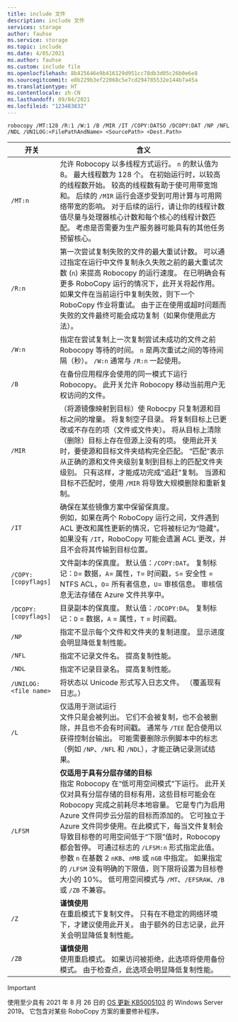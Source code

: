 ```yaml
---
title: include 文件
description: include 文件
services: storage
author: fauhse
ms.service: storage
ms.topic: include
ms.date: 4/05/2021
ms.author: fauhse
ms.custom: include file
ms.openlocfilehash: 8b425646e9b416129d951cc78db3d05c26b0e6e8
ms.sourcegitcommit: e8b229b3ef22068c5e7cd294785532e144b7a45a
ms.translationtype: HT
ms.contentlocale: zh-CN
ms.lasthandoff: 09/04/2021
ms.locfileid: "123483832"
---
```

```console
robocopy /MT:128 /R:1 /W:1 /B /MIR /IT /COPY:DATSO /DCOPY:DAT /NP /NFL /NDL /UNILOG:<FilePathAndName> <SourcePath> <Dest.Path> 
```

| 开关                | 含义 |
|-----------------------|---------|
| `/MT:n`               | 允许 Robocopy 以多线程方式运行。 `n` 的默认值为 8。 最大线程数为 128 个。 在初始运行时，以较高的线程数开始。 较高的线程数有助于使可用带宽饱和。 后续的 `/MIR` 运行会逐步受到可用计算与可用网络带宽的影响。 对于后续的运行，请让你的线程计数值尽量与处理器核心计数和每个核心的线程计数匹配。 考虑是否需要为生产服务器可能具有的其他任务预留核心。 |
| `/R:n`                | 第一次尝试复制失败的文件的最大重试计数。 可以通过指定在运行中文件复制永久失败之前的最大重试次数 (`n`) 来提高 Robocopy 的运行速度。 在已明确会有更多 RoboCopy 运行的情况下，此开关将起作用。 如果文件在当前运行中复制失败，则下一个 RoboCopy 作业将重试。 由于正在使用或超时问题而失败的文件最终可能会成功复制（如果你使用此方法）。 |
| `/W:n`                | 指定在尝试复制上一次复制尝试未成功的文件之前 Robocopy 等待的时间。 `n` 是两次重试之间的等待间隔（秒）。 `/W:n` 通常与 `/R:n` 一起使用。 |
| `/B`                  | 在备份应用程序会使用的同一模式下运行 Robocopy。 此开关允许 Robocopy 移动当前用户无权访问的文件。 |
| `/MIR`                | （将源镜像映射到目标）使 Robocpy 只复制源和目标之间的增量。 将复制空子目录。 将复制目标上已更改或不存在的项（文件或文件夹）。 将从目标上清除（删除）目标上存在但源上没有的项。 使用此开关时，要使源和目标文件夹结构完全匹配。 “匹配”表示从正确的源和文件夹级别复制到目标上的匹配文件夹级别。 只有这样，才能成功完成“追赶”复制。 当源和目标不匹配时，使用 `/MIR` 将导致大规模删除和重新复制。 |
| `/IT`                 | 确保在某些镜像方案中保留保真度。 </br>例如，如果在两个 RoboCopy 运行之间，文件遇到 ACL 更改和属性更新的情况，它将被标记为“隐藏”。 如果没有 `/IT`，RoboCopy 可能会遗漏 ACL 更改，并且不会将其传输到目标位置。 |
|`/COPY:[copyflags]`    | 文件副本的保真度。 默认值：`/COPY:DAT`。 复制标记：`D`= 数据，`A`= 属性，`T`= 时间戳，`S`= 安全性 = NTFS ACL，`O`= 所有者信息，`U`= 审核信息<u></u>。 审核信息无法存储在 Azure 文件共享中。 |
| `/DCOPY:[copyflags]`  | 目录副本的保真度。 默认值：`/DCOPY:DA`。 复制标记：`D` = 数据，`A` = 属性，`T` = 时间戳。 |
| `/NP`                 | 指定不显示每个文件和文件夹的复制进度。 显示进度会明显降低复制性能。 |
| `/NFL`                | 指定不记录文件名。 提高复制性能。 |
| `/NDL`                | 指定不记录目录名。 提高复制性能。 |
| `/UNILOG:<file name>` | 将状态以 Unicode 形式写入日志文件。 （覆盖现有日志。） |
| `/L`                  | 仅适用于测试运行 </br> 文件只是会被列出。 它们不会被复制，也不会被删除，并且也不会有时间戳。 通常与 `/TEE` 配合使用以获得控制台输出。 可能需要删除示例脚本中的标志（例如 `/NP`、`/NFL` 和 `/NDL`），才能正确记录测试结果。 |
| `/LFSM`               | **仅适用于具有分层存储的目标** </br>指定 Robocopy 在“低可用空间模式”下运行。 此开关仅对具有分层存储的目标有用，这些目标可能会在 Robocopy 完成之前耗尽本地容量。 它是专门为启用 Azure 文件同步云分层的目标而添加的。 它可独立于 Azure 文件同步使用。在此模式下，每当文件复制会导致目标卷的可用空间低于“下限”值时，Robocopy 都会暂停。 可通过标志的 `/LFSM:n` 形式指定此值。 参数 `n` 在基数 2 `nKB`、`nMB` 或 `nGB` 中指定。 如果指定的 `/LFSM` 没有明确的下限值，则下限将设置为目标卷大小的 10%。 低可用空间模式与 `/MT`、`/EFSRAW`、`/B` 或 `/ZB` 不兼容。 |
| `/Z`                  | **谨慎使用** </br>在重启模式下复制文件。 只有在不稳定的网络环境下，才建议使用此开关。 由于额外的日志记录，此开关会明显降低复制性能。 |
| `/ZB`                 | **谨慎使用** </br>使用重启模式。 如果访问被拒绝，此选项将使用备份模式。 由于检查点，此选项会明显降低复制性能。 |

> [!IMPORTANT]
> 使用至少具有 2021 年 8 月 26 日的 [OS 更新 KB5005103](https://support.microsoft.com/topic/august-26-2021-kb5005103-os-build-18363-1766-preview-4e23362c-5e43-4d8f-95e5-9fdade60605f) 的 Windows Server 2019。 它包含对某些 RoboCopy 方案的重要修补程序。

